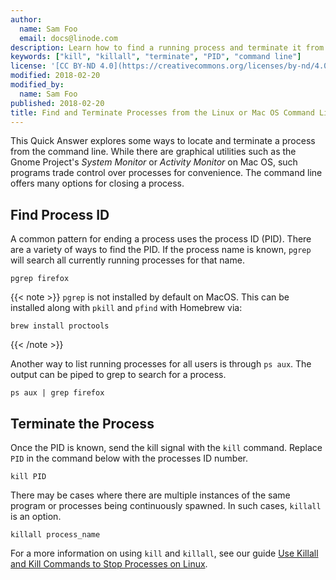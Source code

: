 ```yaml
---
author:
  name: Sam Foo
  email: docs@linode.com
description: Learn how to find a running process and terminate it from the command line in Linux and Mac OS.
keywords: ["kill", "killall", "terminate", "PID", "command line"]
license: '[CC BY-ND 4.0](https://creativecommons.org/licenses/by-nd/4.0)'
modified: 2018-02-20
modified_by:
  name: Sam Foo
published: 2018-02-20
title: Find and Terminate Processes from the Linux or Mac OS Command Line
---
```


This Quick Answer explores some ways to locate and terminate a process from the command line. While there are graphical utilities such as the Gnome Project's *System Monitor* or *Activity Monitor* on Mac OS, such programs trade control over processes for convenience. The command line offers many options for closing a process.

## Find Process ID

A common pattern for ending a process uses the process ID (PID). There are a variety of ways to find the PID. If the process name is known, `pgrep` will search all currently running processes for that name.

    pgrep firefox

{{< note >}}
`pgrep` is not installed by default on MacOS. This can be installed along with `pkill` and `pfind` with Homebrew via:

    brew install proctools

{{< /note >}}

Another way to list running processes for all users is through `ps aux`. The output can be piped to grep to search for a process.

    ps aux | grep firefox

## Terminate the Process

Once the PID is known, send the kill signal with the `kill` command. Replace `PID` in the command below with the processes ID number.

    kill PID

There may be cases where there are multiple instances of the same program or processes being continuously spawned. In such cases, `killall` is an option.

    killall process_name

For a more information on using `kill` and `killall`, see our guide [Use Killall and Kill Commands to Stop Processes on Linux](/docs/tools-reference/tools/use-killall-and-kill-to-stop-processes-on-linux/).
